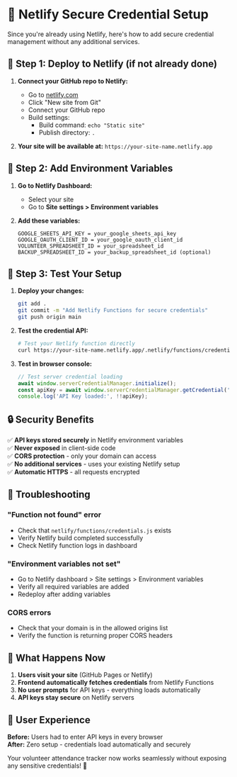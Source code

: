 # 🚀 Netlify Secure Credential Setup

Since you're already using Netlify, here's how to add secure credential management without any additional services.

## 🔧 Step 1: Deploy to Netlify (if not already done)

1. **Connect your GitHub repo to Netlify:**
   - Go to [netlify.com](https://netlify.com)
   - Click "New site from Git"
   - Connect your GitHub repo
   - Build settings:
     - Build command: `echo "Static site"`
     - Publish directory: `.`

2. **Your site will be available at:** `https://your-site-name.netlify.app`

## 🔐 Step 2: Add Environment Variables

1. **Go to Netlify Dashboard:**
   - Select your site
   - Go to **Site settings > Environment variables**

2. **Add these variables:**
   ```
   GOOGLE_SHEETS_API_KEY = your_google_sheets_api_key
   GOOGLE_OAUTH_CLIENT_ID = your_google_oauth_client_id  
   VOLUNTEER_SPREADSHEET_ID = your_spreadsheet_id
   BACKUP_SPREADSHEET_ID = your_backup_spreadsheet_id (optional)
   ```

## 🧪 Step 3: Test Your Setup

1. **Deploy your changes:**
   ```bash
   git add .
   git commit -m "Add Netlify Functions for secure credentials"
   git push origin main
   ```

2. **Test the credential API:**
   ```bash
   # Test your Netlify function directly
   curl https://your-site-name.netlify.app/.netlify/functions/credentials
   ```

3. **Test in browser console:**
   ```javascript
   // Test server credential loading
   await window.serverCredentialManager.initialize();
   const apiKey = await window.serverCredentialManager.getCredential('google_sheets_api_key');
   console.log('API Key loaded:', !!apiKey);
   ```

## 🔒 Security Benefits

✅ **API keys stored securely** in Netlify environment variables  
✅ **Never exposed** in client-side code  
✅ **CORS protection** - only your domain can access  
✅ **No additional services** - uses your existing Netlify setup  
✅ **Automatic HTTPS** - all requests encrypted  

## 🚨 Troubleshooting

### "Function not found" error
- Check that `netlify/functions/credentials.js` exists
- Verify Netlify build completed successfully
- Check Netlify function logs in dashboard

### "Environment variables not set"
- Go to Netlify dashboard > Site settings > Environment variables
- Verify all required variables are added
- Redeploy after adding variables

### CORS errors
- Check that your domain is in the allowed origins list
- Verify the function is returning proper CORS headers

## 🎯 What Happens Now

1. **Users visit your site** (GitHub Pages or Netlify)
2. **Frontend automatically fetches credentials** from Netlify Functions
3. **No user prompts** for API keys - everything loads automatically
4. **API keys stay secure** on Netlify servers

## 📱 User Experience

**Before:** Users had to enter API keys in every browser  
**After:** Zero setup - credentials load automatically and securely

Your volunteer attendance tracker now works seamlessly without exposing any sensitive credentials! 🎉